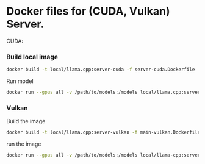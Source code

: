 # Docker files for (CUDA, Vulkan) Server.

CUDA:

### Build local image
```bash
docker build -t local/llama.cpp:server-cuda -f server-cuda.Dockerfile .
```

Run model
```bash
docker run --gpus all -v /path/to/models:/models local/llama.cpp:server-cuda -m /models/7B/ggml-model-q4_0.gguf --port 8000 --host 0.0.0.0 -n 512 --n-gpu-layers 100 --ctx-size 32768 --embedding --parallel 4
```

### Vulkan

Build the image
```bash
docker build -t local/llama.cpp:server-vulkan -f main-vulkan.Dockerfile .
```

run the image
```bash
docker run --gpus all -v /path/to/models:/models local/llama-cpp:server-vulkan -m /models/7B/ggml-model-q4_0.gguf --port 8000 --host 0.0.0.0 --n-gpu-layers 100 --ctx-size 32768 --embedding --parallel 4
```

